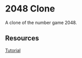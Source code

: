 # 2048 Clone

A clone of the number game 2048.

## Resources

[Tutorial](https://www.youtube.com/watch?v=wOVEe9eawXc)